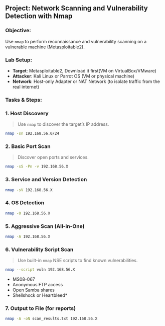## **Project: Network Scanning and Vulnerability Detection with Nmap**

### **Objective**:
Use `nmap` to perform reconnaissance and vulnerability scanning on a vulnerable machine (Metasploitable2).

### **Lab Setup**:
- **Target**: Metasploitable2, Download it first(VM on VirtualBox/VMware)
- **Attacker**: Kali Linux or Parrot OS (VM or physical machine)
- **Network**: Host-only Adapter or NAT Network (to isolate traffic from the real internet)

### **Tasks & Steps**:

### **1. Host Discovery**  
> Use `nmap` to discover the target’s IP address.

```bash
nmap -sn 192.168.56.0/24
```

### **2. Basic Port Scan**  
> Discover open ports and services.

```bash
nmap -sS -Pn -v 192.168.56.X
```

### **3. Service and Version Detection**  

```bash
nmap -sV 192.168.56.X
```


### **4. OS Detection**  

```bash
nmap -O 192.168.56.X
```

### **5. Aggressive Scan (All-in-One)**  

```bash
nmap -A 192.168.56.X
```

### **6. Vulnerability Script Scan**  
> Use built-in `nmap` NSE scripts to find known vulnerabilities.

```bash
nmap --script vuln 192.168.56.X
```

- MS08-067
- Anonymous FTP access
- Open Samba shares
- Shellshock or Heartbleed*

### **7. Output to File (for reports)**  

```bash
nmap -A -oN scan_results.txt 192.168.56.X
```
